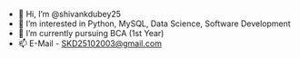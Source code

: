 - 👋 Hi, I’m @shivankdubey25
- 👀 I’m interested in Python, MySQL, Data Science, Software Development
- 🌱 I’m currently pursuing BCA (1st Year)
- 📫 E-Mail - SKD25102003@gmail.com

<!---
shivankdubey25/shivankdubey25 is a ✨ special ✨ repository because its `README.md` (this file) appears on your GitHub profile.
You can click the Preview link to take a look at your changes.
--->
